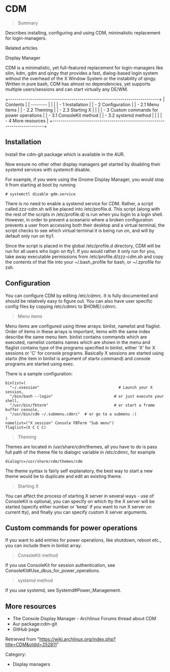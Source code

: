 CDM
===

> Summary

Describes installing, configuring and using CDM, minimalistic
replacement for login-managers.

Related articles

Display Manager

CDM is a minimalistic, yet full-featured replacement for login-managers
like slim, kdm, gdm and qingy that provides a fast, dialog-based login
system without the overhead of the X Window System or the instability of
qingy. Written in pure bash, CDM has almost no dependencies, yet
supports multiple users/sessions and can start virtually any DE/WM.

+--------------------------------------------------------------------------+
| Contents                                                                 |
| --------                                                                 |
|                                                                          |
| -   1 Installation                                                       |
| -   2 Configuration                                                      |
|     -   2.1 Menu items                                                   |
|     -   2.2 Theming                                                      |
|     -   2.3 Starting X                                                   |
|                                                                          |
| -   3 Custom commands for power operations                               |
|     -   3.1 ConsoleKit method                                            |
|     -   3.2 systemd method                                               |
|                                                                          |
| -   4 More resources                                                     |
+--------------------------------------------------------------------------+

Installation
------------

Install the cdm-git package which is available in the AUR.

Now ensure no other other display managers get started by disabling
their systemd services with systemctl disable.

For example, if you were using the Gnome Display Manager, you would stop
it from starting at boot by running

    # systemctl disable gdm.service

There is no need to enable a systemd service for CDM. Rather, a script
called zzz-cdm.sh will be placed into /etc/profile.d. This script (along
with the rest of the scripts in /etc/profile.d) is run when you login to
a login shell. However, in order to prevent a sceanario where a broken
configuration prevents a user from accessing both their desktop and a
virtual terminal, the script checks to see which virtual terminal it is
being run on, and will by default only run on tty1.

Since the script is placed in the global /etc/profile.d directory, CDM
will be run for all users who login on tty1. If you would rather it only
run for you, take away executable permissions from
/etc/profile.d/zzz-cdm.sh and copy the contents of that file into your
~/.bash_profile for bash, or ~/.zprofile for zsh.

Configuration
-------------

You can configure CDM by editing /etc/cdmrc. It is fully documented and
should be relatively easy to figure out. You can also have user specific
config files by copying /etc/cdmrc to $HOME/.cdmrc.

> Menu items

Menu items are configured using three arrays: binlist, namelist and
flaglist. Order of items in these arrays is important, items with the
same index describe the same menu item. binlist contains commands which
are executed, namelist contains names which are shown in the menu and
flaglist contains type of the programs specified in binlist, either 'X'
for X sessions or 'C' for console programs. Basically X sessions are
started using startx (the item in binlist is argument of startx command)
and console programs are started using exec.

There is a sample configuration:

    binlist=(
      "~/.xsession"                                   # Launch your X session,
      "/bin/bash --login"                           # or just execute your shell,
      "/usr/bin/fbterm"                             # or start a frame buffer console,
      "/usr/bin/cdm ~/.submenu.cdmrc"  # or go to a submenu :)
    )
    namelist=("X session" Console FBTerm "Sub menu")
    flaglist=(X C C C)

> Theming

Themes are located in /usr/share/cdm/themes, all you have to do is pass
full path of the theme file to dialogrc variable in /etc/cdmrc, for
example

    dialogrc=/usr/share/cdm/themes/cdm

The theme syntax is fairly self explanatory, the best way to start a new
theme would be to duplicate and edit an existing theme.

> Starting X

You can affect the process of starting X server in several ways - use of
ConsoleKit is optional, you can specify on which tty the X server will
be started (specify either number or 'keep' if you want to run X server
on current tty), and finally you can specify custom X server arguments.

Custom commands for power operations
------------------------------------

If you want to add entries for power operations, like shutdown, reboot
etc., you can include them in binlist array.

> ConsoleKit method

If you use ConsoleKit for session authentication, see
ConsoleKit#Use_dbus_for_power_operations.

> systemd method

If you use systemd, see Systemd#Power_Management.

More resources
--------------

-   The Console Display Manager - Archlinux Forums thread about CDM
-   Aur package:cdm-git
-   GitHub page

Retrieved from
"https://wiki.archlinux.org/index.php?title=CDM&oldid=252811"

Category:

-   Display managers
